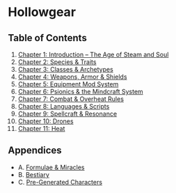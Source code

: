 # Hollowgear

## Table of Contents

1. [Chapter 1: Introduction – The Age of Steam and Soul](chapter-1-introduction.md)
2. [Chapter 2: Species & Traits](chapter-2-species.md)
3. [Chapter 3: Classes & Archetypes](chapter-3-classes.md)
4. [Chapter 4: Weapons, Armor & Shields](chapter-4-equipment.md)
5. [Chapter 5: Equipment Mod System](chapter-5-mods.md)
6. [Chapter 6: Psionics & the Mindcraft System](chapter-6-mindcraft.md)
7. [Chapter 7: Combat & Overheat Rules](chapter-7-combat.md)
8. [Chapter 8: Languages & Scripts](chapter-8-languages.md)
9. [Chapter 9: Spellcraft & Resonance](chapter-9-spells.md)
10. [Chapter 10: Drones](chapter-10-drones.md)
11. [Chapter 11: Heat](chapter-11-heat.md)

## Appendices

- A. [Formulae & Miracles](appendix-a-formulae-miracles.md)
- B. [Bestiary](appendix-b-bestiary.md)
- C. [Pre-Generated Characters](appendix-c-pregens.md)
